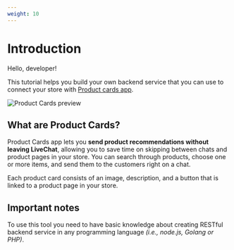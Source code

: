 ```yaml
---
weight: 10
---
```


# Introduction

Hello, developer!

This tutorial helps you build your own backend service that you can use to connect your store with <a href="https://www.livechatinc.com/marketplace/apps/product-cards/" target="_blank">Product cards app</a>.

![Product Cards preview](https://cdn.livechat-static.com/api/file/v2/lc/att-old/8656216/5f2833fbbdcd1ee5c933867031d975a6/shopping-cards-for-shopify-beta.gif)

## What are Product Cards? 

Product Cards app lets you **send product recommendations without leaving LiveChat**, allowing you to save time on skipping between chats and product pages in your store. You can search through products, choose one or more items, and send them to the customers right on a chat.

Each product card consists of an image, description, and a button that is linked to a product page in your store.

## Important notes

To use this tool you need to have basic knowledge about creating RESTful backend service in any programming language *(i.e., node.js, Golang or PHP)*. 

